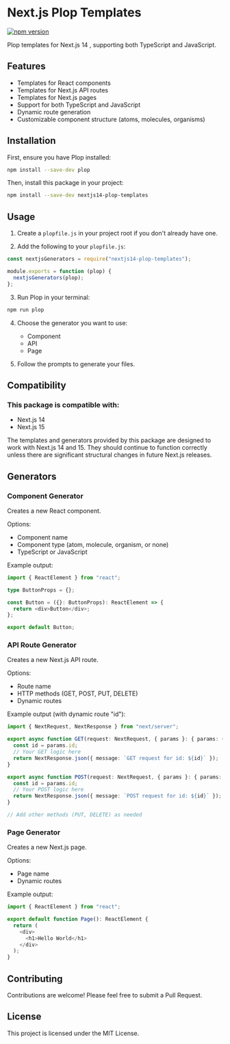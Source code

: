 # Next.js Plop Templates

[![npm version](https://badge.fury.io/js/nextjs14-plop-templates.svg)](https://badge.fury.io/js/nextjs14-plop-templates)

Plop templates for Next.js 14 , supporting both TypeScript and JavaScript.

## Features

- Templates for React components
- Templates for Next.js API routes
- Templates for Next.js pages
- Support for both TypeScript and JavaScript
- Dynamic route generation
- Customizable component structure (atoms, molecules, organisms)

## Installation

First, ensure you have Plop installed:

```bash
npm install --save-dev plop
```

Then, install this package in your project:

```bash
npm install --save-dev nextjs14-plop-templates
```

## Usage

1. Create a `plopfile.js` in your project root if you don't already have one.

2. Add the following to your `plopfile.js`:

```javascript
const nextjsGenerators = require("nextjs14-plop-templates");

module.exports = function (plop) {
  nextjsGenerators(plop);
};
```

3. Run Plop in your terminal:

```bash
npm run plop
```

4. Choose the generator you want to use:

   - Component
   - API
   - Page

5. Follow the prompts to generate your files.

## Compatibility

### This package is compatible with:

- Next.js 14
- Next.js 15

The templates and generators provided by this package are designed to work with Next.js 14 and 15. They should continue to function correctly unless there are significant structural changes in future Next.js releases.

## Generators

### Component Generator

Creates a new React component.

Options:

- Component name
- Component type (atom, molecule, organism, or none)
- TypeScript or JavaScript

Example output:

```typescript
import { ReactElement } from "react";

type ButtonProps = {};

const Button = ({}: ButtonProps): ReactElement => {
  return <div>Button</div>;
};

export default Button;
```

### API Route Generator

Creates a new Next.js API route.

Options:

- Route name
- HTTP methods (GET, POST, PUT, DELETE)
- Dynamic routes

Example output (with dynamic route "id"):

```typescript
import { NextRequest, NextResponse } from "next/server";

export async function GET(request: NextRequest, { params }: { params: { id: string } }) {
  const id = params.id;
  // Your GET logic here
  return NextResponse.json({ message: `GET request for id: ${id}` });
}

export async function POST(request: NextRequest, { params }: { params: { id: string } }) {
  const id = params.id;
  // Your POST logic here
  return NextResponse.json({ message: `POST request for id: ${id}` });
}

// Add other methods (PUT, DELETE) as needed
```

### Page Generator

Creates a new Next.js page.

Options:

- Page name
- Dynamic routes

Example output:

```typescript
import { ReactElement } from "react";

export default function Page(): ReactElement {
  return (
    <div>
      <h1>Hello World</h1>
    </div>
  );
}
```

## Contributing

Contributions are welcome! Please feel free to submit a Pull Request.

## License

This project is licensed under the MIT License.
